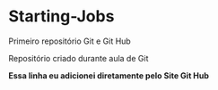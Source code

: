 # Starting-Jobs
 Primeiro repositório Git e Git Hub

 Repositório criado durante aula de Git 

**Essa linha eu adicionei diretamente pelo Site Git Hub**
